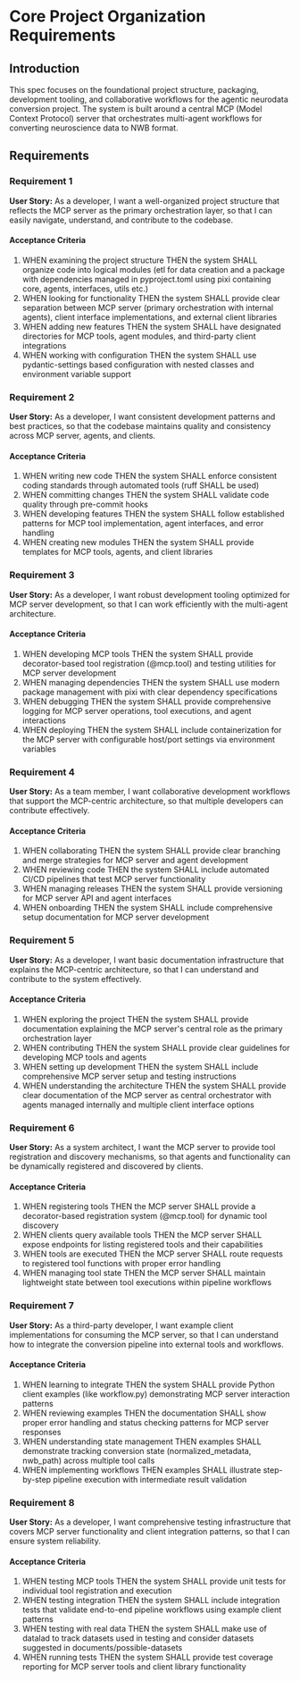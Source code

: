 # Core Project Organization Requirements

## Introduction

This spec focuses on the foundational project structure, packaging, development tooling, and collaborative workflows for the agentic neurodata conversion project. The system is built around a central MCP (Model Context Protocol) server that orchestrates multi-agent workflows for converting neuroscience data to NWB format.

## Requirements

### Requirement 1

**User Story:** As a developer, I want a well-organized project structure that reflects the MCP server as the primary orchestration layer, so that I can easily navigate, understand, and contribute to the codebase.

#### Acceptance Criteria

1. WHEN examining the project structure THEN the system SHALL organize code into logical modules (etl for data creation and a package with dependencies managed in pyproject.toml using pixi containing core, agents, interfaces, utils etc.)
2. WHEN looking for functionality THEN the system SHALL provide clear separation between MCP server (primary orchestration with internal agents), client interface implementations, and external client libraries
3. WHEN adding new features THEN the system SHALL have designated directories for MCP tools, agent modules, and third-party client integrations
4. WHEN working with configuration THEN the system SHALL use pydantic-settings based configuration with nested classes and environment variable support

### Requirement 2

**User Story:** As a developer, I want consistent development patterns and best practices, so that the codebase maintains quality and consistency across MCP server, agents, and clients.

#### Acceptance Criteria

1. WHEN writing new code THEN the system SHALL enforce consistent coding standards through automated tools (ruff SHALL be used)
2. WHEN committing changes THEN the system SHALL validate code quality through pre-commit hooks
3. WHEN developing features THEN the system SHALL follow established patterns for MCP tool implementation, agent interfaces, and error handling
4. WHEN creating new modules THEN the system SHALL provide templates for MCP tools, agents, and client libraries

### Requirement 3

**User Story:** As a developer, I want robust development tooling optimized for MCP server development, so that I can work efficiently with the multi-agent architecture.

#### Acceptance Criteria

1. WHEN developing MCP tools THEN the system SHALL provide decorator-based tool registration (@mcp.tool) and testing utilities for MCP server development
2. WHEN managing dependencies THEN the system SHALL use modern package management with pixi with clear dependency specifications
3. WHEN debugging THEN the system SHALL provide comprehensive logging for MCP server operations, tool executions, and agent interactions
4. WHEN deploying THEN the system SHALL include containerization for the MCP server with configurable host/port settings via environment variables

### Requirement 4

**User Story:** As a team member, I want collaborative development workflows that support the MCP-centric architecture, so that multiple developers can contribute effectively.

#### Acceptance Criteria

1. WHEN collaborating THEN the system SHALL provide clear branching and merge strategies for MCP server and agent development
2. WHEN reviewing code THEN the system SHALL include automated CI/CD pipelines that test MCP server functionality
3. WHEN managing releases THEN the system SHALL provide versioning for MCP server API and agent interfaces
4. WHEN onboarding THEN the system SHALL include comprehensive setup documentation for MCP server development

### Requirement 5

**User Story:** As a developer, I want basic documentation infrastructure that explains the MCP-centric architecture, so that I can understand and contribute to the system effectively.

#### Acceptance Criteria

1. WHEN exploring the project THEN the system SHALL provide documentation explaining the MCP server's central role as the primary orchestration layer
2. WHEN contributing THEN the system SHALL provide clear guidelines for developing MCP tools and agents
3. WHEN setting up development THEN the system SHALL include comprehensive MCP server setup and testing instructions
4. WHEN understanding the architecture THEN the system SHALL provide clear documentation of the MCP server as central orchestrator with agents managed internally and multiple client interface options

### Requirement 6

**User Story:** As a system architect, I want the MCP server to provide tool registration and discovery mechanisms, so that agents and functionality can be dynamically registered and discovered by clients.

#### Acceptance Criteria

1. WHEN registering tools THEN the MCP server SHALL provide a decorator-based registration system (@mcp.tool) for dynamic tool discovery
2. WHEN clients query available tools THEN the MCP server SHALL expose endpoints for listing registered tools and their capabilities
3. WHEN tools are executed THEN the MCP server SHALL route requests to registered tool functions with proper error handling
4. WHEN managing tool state THEN the MCP server SHALL maintain lightweight state between tool executions within pipeline workflows

### Requirement 7

**User Story:** As a third-party developer, I want example client implementations for consuming the MCP server, so that I can understand how to integrate the conversion pipeline into external tools and workflows.

#### Acceptance Criteria

1. WHEN learning to integrate THEN the system SHALL provide Python client examples (like workflow.py) demonstrating MCP server interaction patterns
2. WHEN reviewing examples THEN the documentation SHALL show proper error handling and status checking patterns for MCP server responses
3. WHEN understanding state management THEN examples SHALL demonstrate tracking conversion state (normalized_metadata, nwb_path) across multiple tool calls
4. WHEN implementing workflows THEN examples SHALL illustrate step-by-step pipeline execution with intermediate result validation

### Requirement 8

**User Story:** As a developer, I want comprehensive testing infrastructure that covers MCP server functionality and client integration patterns, so that I can ensure system reliability.

#### Acceptance Criteria

1. WHEN testing MCP tools THEN the system SHALL provide unit tests for individual tool registration and execution
2. WHEN testing integration THEN the system SHALL include integration tests that validate end-to-end pipeline workflows using example client patterns
3. WHEN testing with real data THEN the system SHALL make use of datalad to track datasets used in testing and consider datasets suggested in documents/possible-datasets
4. WHEN running tests THEN the system SHALL provide test coverage reporting for MCP server tools and client library functionality